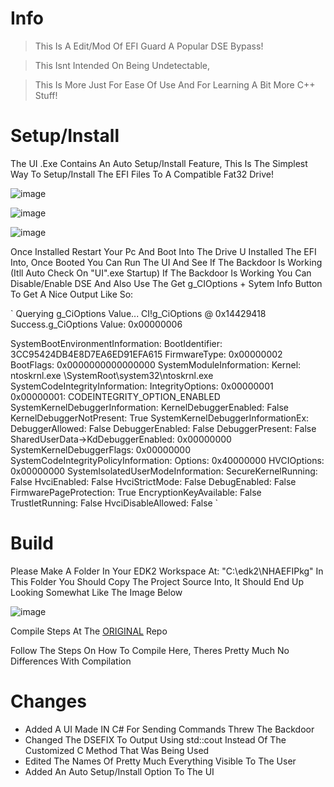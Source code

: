 # Info
> This Is A Edit/Mod Of EFI Guard A Popular DSE Bypass!

> This Isnt Intended On Being Undetectable, 

> This Is More Just For Ease Of Use And For Learning A Bit More C++ Stuff!

# Setup/Install
The UI .Exe Contains An Auto Setup/Install Feature,
This Is The Simplest Way To Setup/Install The EFI Files To A Compatible Fat32 Drive!

![image](https://github.com/dr-NHA/NHA_EfiGuard/assets/56168811/7b95306b-83aa-4723-ad75-955a8a782c12)

![image](https://github.com/dr-NHA/NHA_EfiGuard/assets/56168811/e88a6878-ffcb-431d-aa9f-f6c960112a95)

![image](https://github.com/dr-NHA/NHA_EfiGuard/assets/56168811/d3bf18f7-4aea-457b-8583-25f732eccd8b)

Once Installed Restart Your Pc And Boot Into The Drive U Installed The EFI Into,
Once Booted You Can Run The UI And See If The Backdoor Is Working (Itll Auto Check On "UI".exe Startup)
If The Backdoor Is Working You Can Disable/Enable DSE And Also Use The Get g_CIOptions + Sytem Info Button To Get A Nice Output Like So:

`
Querying g_CiOptions Value...
CI!g_CiOptions @ 0x14429418
Success.g_CiOptions Value: 0x00000006

SystemBootEnvironmentInformation:
BootIdentifier: 3CC95424DB4E8D7EA6ED91EFA615
FirmwareType: 0x00000002
BootFlags: 0x0000000000000000
SystemModuleInformation: Kernel: ntoskrnl.exe
\SystemRoot\system32\ntoskrnl.exe
SystemCodeIntegrityInformation: IntegrityOptions: 0x00000001
0x00000001: CODEINTEGRITY_OPTION_ENABLED
SystemKernelDebuggerInformation:
KernelDebuggerEnabled: False
KernelDebuggerNotPresent: True
SystemKernelDebuggerInformationEx:
DebuggerAllowed: False
DebuggerEnabled: False
DebuggerPresent: False
SharedUserData->KdDebuggerEnabled: 0x00000000
SystemKernelDebuggerFlags: 0x00000000
SystemCodeIntegrityPolicyInformation:
Options: 0x40000000
HVCIOptions: 0x00000000
SystemIsolatedUserModeInformation:
SecureKernelRunning: False
HvciEnabled: False
HvciStrictMode: False
DebugEnabled: False
FirmwarePageProtection: True
EncryptionKeyAvailable: False
TrustletRunning: False
HvciDisableAllowed: False
`

# Build
Please Make A Folder In Your EDK2 Workspace At:
"C:\edk2\NHAEFIPkg"
 In This Folder You Should Copy The Project Source Into,
 It Should End Up Looking Somewhat Like The Image Below
 
![image](https://github.com/dr-NHA/NHA_EfiGuard/assets/56168811/17a2a30e-3193-4a3a-86a4-6e24981e1375)

Compile Steps At The [ORIGINAL](https://github.com/Mattiwatti/EfiGuard) Repo

Follow The Steps On How To Compile Here,
Theres Pretty Much No Differences With Compilation

# Changes
* Added A UI Made IN C# For Sending Commands Threw The Backdoor
* Changed The DSEFIX To Output Using std::cout Instead Of The Customized C Method That Was Being Used
* Edited The Names Of Pretty Much Everything Visible To The User
* Added An Auto Setup/Install Option To The UI
